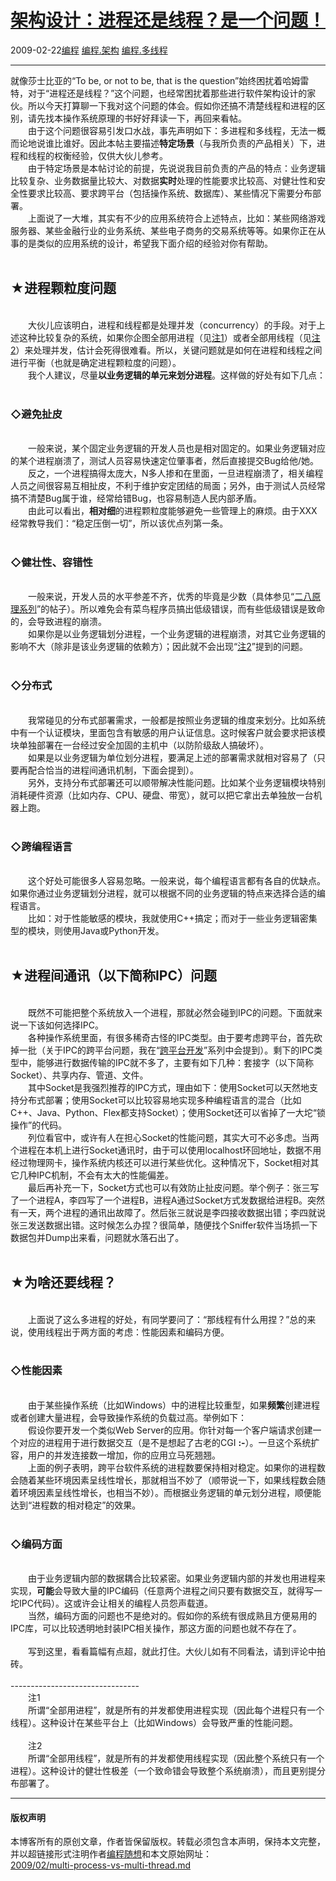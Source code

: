 <!DOCTYPE html>
<html xmlns="http://www.w3.org/1999/xhtml" xml:lang="zh-CN">
<head>
<meta http-equiv="Content-Type" content="text/html; charset=utf-8" />
<meta name="generator" content="Python script by program.think@gmail.com" />
<meta name="provider" content="program-think.blogspot.com" />
<link type="text/css" rel="stylesheet" href="../../css/program-think.css" />
<title>架构设计：进程还是线程？是一个问题！ - 编程随想的博客</title>
</head>
<body>
<div id="main" style="width:100%;">
<h1><a href="../../index.md" title="回到首页">架构设计：进程还是线程？是一个问题！</a></h1>
<div class="post-info"><span class="date-header">2009-02-22</span><a href="../../tags/E7BC96E7A88B.md" class="tag">编程</a> <a href="../../tags/E7BC96E7A88B.E69EB6E69E84.md" class="tag">编程.架构</a> <a href="../../tags/E7BC96E7A88B.E5A49AE7BABFE7A88B.md" class="tag">编程.多线程</a> </div>
<hr>
<div class="post">
就像莎士比亚的“To be, or not to be, that is the question”始终困扰着哈姆雷特，对于“进程还是线程？”这个问题，也经常困扰着那些进行软件架构设计的家伙。所以今天打算聊一下我对这个问题的体会。假如你还搞不清楚线程和进程的区别，请先找本操作系统原理的书好好拜读一下，再回来看帖。<br />　　由于这个问题很容易引发口水战，事先声明如下：多进程和多线程，无法一概而论地说谁比谁好。因此本帖主要描述<b>特定场景</b>（与我所负责的产品相关）下，进程和线程的权衡经验，仅供大伙儿参考。<!--program-think--><br />　　由于特定场景是本帖讨论的前提，先说说我目前负责的产品的特点：业务逻辑比较复杂、业务数据量比较大、对数据<b>实时</b>处理的性能要求比较高、对健壮性和安全性要求比较高、要求跨平台（包括操作系统、数据库）、某些情况下需要分布部署。<br />　　上面说了一大堆，其实有不少的应用系统符合上述特点，比如：某些网络游戏服务器、某些金融行业的业务系统、某些电子商务的交易系统等等。如果你正在从事的是类似的应用系统的设计，希望我下面介绍的经验对你有帮助。<br /><br /><h2>★进程颗粒度问题</h2><br />　　大伙儿应该明白，进程和线程都是处理并发（concurrency）的手段。对于上述这种比较复杂的系统，如果你企图全部用进程（见<a href="#comment1">注1</a>）或者全部用线程（见<a href="#comment2">注2</a>）来处理并发，估计会死得很难看。所以，关键问题就是如何在进程和线程之间进行平衡（也就是确定进程颗粒度的问题）。<br />　　我个人建议，尽量<b>以业务逻辑的单元来划分进程</b>。这样做的好处有如下几点：<br /><br /><h3>◇避免扯皮</h3><br />　　一般来说，某个固定业务逻辑的开发人员也是相对固定的。如果业务逻辑对应的某个进程崩溃了，测试人员容易快速定位肇事者，然后直接提交Bug给他/她。<br />　　反之，一个进程搞得太庞大，N多人掺和在里面，一旦进程崩溃了，相关编程人员之间很容易互相扯皮，不利于维护安定团结的局面；另外，由于测试人员经常搞不清楚Bug属于谁，经常给错Bug，也容易制造人民内部矛盾。<br />　　由此可以看出，<b>相对细</b>的进程颗粒度能够避免一些管理上的麻烦。由于XXX经常教导我们：“稳定压倒一切”，所以该优点列第一条。<br /><br /><h3>◇健壮性、容错性</h3><br />　　一般来说，开发人员的水平参差不齐，优秀的毕竟是少数（具体参见“<a href="../../2009/02/80-20-principle-0-overview.md" target="_blank">二八原理系列</a>”的帖子）。所以难免会有菜鸟程序员搞出低级错误，而有些低级错误是致命的，会导致进程的崩溃。<br />　　如果你是以业务逻辑划分进程，一个业务逻辑的进程崩溃，对其它业务逻辑的影响不大（除非是该业务逻辑的依赖方）；因此就不会出现“<a href="#comment2">注2</a>”提到的问题。<br /><br /><h3>◇分布式</h3><br />　　我常碰见的分布式部署需求，一般都是按照业务逻辑的维度来划分。比如系统中有一个认证模块，里面包含有敏感的用户认证信息。这时候客户就会要求把该模块单独部署在一台经过安全加固的主机中（以防阶级敌人搞破坏）。<br />　　如果是以业务逻辑为单位划分进程，要满足上述的部署需求就相对容易了（只要再配合恰当的进程间通讯机制，下面会提到）。<br />　　另外，支持分布式部署还可以顺带解决性能问题。比如某个业务逻辑模块特别消耗硬件资源（比如内存、CPU、硬盘、带宽），就可以把它拿出去单独放一台机器上跑。<br /><br /><h3>◇跨编程语言</h3><br />　　这个好处可能很多人容易忽略。一般来说，每个编程语言都有各自的优缺点。如果你通过业务逻辑划分进程，就可以根据不同的业务逻辑的特点来选择合适的编程语言。<br />　　比如：对于性能敏感的模块，我就使用C++搞定；而对于一些业务逻辑密集型的模块，则使用Java或Python开发。<br /><br /><h2>★进程间通讯（以下简称IPC）问题</h2><br />　　既然不可能把整个系统放入一个进程，那就必然会碰到IPC的问题。下面就来说一下该如何选择IPC。<br />　　各种操作系统里面，有很多稀奇古怪的IPC类型。由于要考虑跨平台，首先砍掉一批（关于IPC的跨平台问题，我在“<a href="../../2009/01/cxx-cross-platform-develop-0-overview.md" target="_blank">跨平台开发</a>”系列中会提到）。剩下的IPC类型中，能够进行数据传输的IPC就不多了，主要有如下几种：套接字（以下简称Socket）、共享内存、管道、文件。<br />　　其中Socket是我强烈推荐的IPC方式，理由如下：使用Socket可以天然地支持分布式部署；使用Socket可以比较容易地实现多种编程语言的混合（比如C++、Java、Python、Flex都支持Socket）；使用Socket还可以省掉了一大坨“锁操作”的代码。<br />　　列位看官中，或许有人在担心Socket的性能问题，其实大可不必多虑。当两个进程在本机上进行Socket通讯时，由于可以使用localhost环回地址，数据不用经过物理网卡，操作系统内核还可以进行某些优化。这种情况下，Socket相对其它几种IPC机制，不会有太大的性能偏差。<br />　　最后再补充一下，Socket方式也可以有效防止扯皮问题。举个例子：张三写了一个进程A，李四写了一个进程B，进程A通过Socket方式发数据给进程B。突然有一天，两个进程的通讯出故障了。然后张三就说是李四接收数据出错；李四就说张三发送数据出错。这时候怎么办捏？很简单，随便找个Sniffer软件当场抓一下数据包并Dump出来看，问题就水落石出了。<br /><br /><h2>★为啥还要线程？</h2><br />　　上面说了这么多进程的好处，有同学要问了：“那线程有什么用捏？”总的来说，使用线程出于两方面的考虑：性能因素和编码方便。<br /><br /><h3>◇性能因素</h3><br />　　由于某些操作系统（比如Windows）中的进程比较重型，如果<b>频繁</b>创建进程或者创建大量进程，会导致操作系统的负载过高。举例如下：<br />　　假设你要开发一个类似Web Server的应用。你针对每一个客户端请求创建一个对应的进程用于进行数据交互（是不是想起了古老的CGI <b>:-</b>）。一旦这个系统扩容，用户的并发连接数一增加，你的应用立马死翘翘。<br />　　上面的例子表明，跨平台软件系统的进程数要保持相对稳定。如果你的进程数会随着某些环境因素呈线性增长，那就相当不妙了（顺带说一下，如果线程数会随着环境因素呈线性增长，也相当不妙）。而根据业务逻辑的单元划分进程，顺便能达到“进程数的相对稳定”的效果。<br /><br /><h3>◇编码方面</h3><br />　　由于业务逻辑内部的数据耦合比较紧密。如果业务逻辑内部的并发也用进程来实现，<b>可能</b>会导致大量的IPC编码（任意两个进程之间只要有数据交互，就得写一坨IPC代码）。这或许会让相关的编程人员怨声载道。<br />　　当然，编码方面的问题也不是绝对的。假如你的系统有很成熟且方便易用的IPC库，可以比较透明地封装IPC相关操作，那这方面的问题也就不存在了。<br /><br />　　写到这里，看看篇幅有点超，就此打住。大伙儿如有不同看法，请到评论中拍砖。<br /><br />--------------------------------<br />　　注1<a name="comment1"></a><br />　　所谓“全部用进程”，就是所有的并发都使用进程实现（因此每个进程只有一个线程）。这种设计在某些平台上（比如Windows）会导致严重的性能问题。<br /><br />　　注2<a name="comment2"></a><br />　　所谓“全部用线程”，就是所有的并发都使用线程实现（因此整个系统只有一个进程）。这种设计的健壮性极差（一个致命错会导致整个系统崩溃），而且更别提分布部署了。<div class="blogger-post-footer">
</div>
<hr>
<div class="copyright">
<h4>版权声明</h4>
本博客所有的原创文章，作者皆保留版权。转载必须包含本声明，保持本文完整，并以超链接形式注明作者<a href="mailto:program.think@gmail.com">编程随想</a>和本文原始网址：<br>
<a href="2009/02/multi-process-vs-multi-thread.md">2009/02/multi-process-vs-multi-thread.md</a>
</div>
</div>
</body>
</html>
